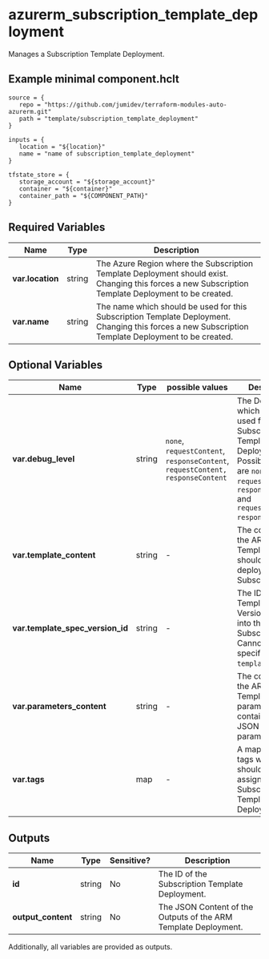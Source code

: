 # azurerm_subscription_template_deployment

Manages a Subscription Template Deployment.

## Example minimal component.hclt

```hcl
source = {
   repo = "https://github.com/jumidev/terraform-modules-auto-azurerm.git" 
   path = "template/subscription_template_deployment" 
}

inputs = {
   location = "${location}" 
   name = "name of subscription_template_deployment" 
}

tfstate_store = {
   storage_account = "${storage_account}" 
   container = "${container}" 
   container_path = "${COMPONENT_PATH}" 
}

```

## Required Variables

| Name | Type |  Description |
| ---- | --------- |  ----------- |
| **var.location** | string |  The Azure Region where the Subscription Template Deployment should exist. Changing this forces a new Subscription Template Deployment to be created. | 
| **var.name** | string |  The name which should be used for this Subscription Template Deployment. Changing this forces a new Subscription Template Deployment to be created. | 

## Optional Variables

| Name | Type |  possible values |  Description |
| ---- | --------- |  ----------- | ----------- |
| **var.debug_level** | string |  `none`, `requestContent`, `responseContent`, `requestContent, responseContent`  |  The Debug Level which should be used for this Subscription Template Deployment. Possible values are `none`, `requestContent`, `responseContent` and `requestContent, responseContent`. | 
| **var.template_content** | string |  -  |  The contents of the ARM Template which should be deployed into this Subscription. | 
| **var.template_spec_version_id** | string |  -  |  The ID of the Template Spec Version to deploy into the Subscription. Cannot be specified with `template_content`. | 
| **var.parameters_content** | string |  -  |  The contents of the ARM Template parameters file - containing a JSON list of parameters. | 
| **var.tags** | map |  -  |  A mapping of tags which should be assigned to the Subscription Template Deployment. | 



## Outputs

| Name | Type | Sensitive? | Description |
| ---- | ---- | --------- | --------- |
| **id** | string | No  | The ID of the Subscription Template Deployment. | 
| **output_content** | string | No  | The JSON Content of the Outputs of the ARM Template Deployment. | 

Additionally, all variables are provided as outputs.
